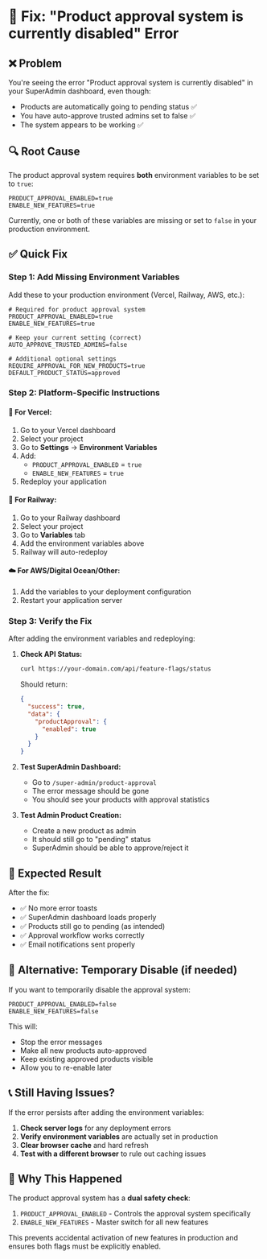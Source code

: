 # 🔧 Fix: "Product approval system is currently disabled" Error

## ❌ **Problem**
You're seeing the error "Product approval system is currently disabled" in your SuperAdmin dashboard, even though:
- Products are automatically going to pending status ✅
- You have auto-approve trusted admins set to false ✅
- The system appears to be working ✅

## 🔍 **Root Cause**
The product approval system requires **both** environment variables to be set to `true`:

```env
PRODUCT_APPROVAL_ENABLED=true
ENABLE_NEW_FEATURES=true
```

Currently, one or both of these variables are missing or set to `false` in your production environment.

## ✅ **Quick Fix**

### **Step 1: Add Missing Environment Variables**

Add these to your production environment (Vercel, Railway, AWS, etc.):

```env
# Required for product approval system
PRODUCT_APPROVAL_ENABLED=true
ENABLE_NEW_FEATURES=true

# Keep your current setting (correct)
AUTO_APPROVE_TRUSTED_ADMINS=false

# Additional optional settings
REQUIRE_APPROVAL_FOR_NEW_PRODUCTS=true
DEFAULT_PRODUCT_STATUS=approved
```

### **Step 2: Platform-Specific Instructions**

#### **🚀 For Vercel:**
1. Go to your Vercel dashboard
2. Select your project
3. Go to **Settings** → **Environment Variables**
4. Add:
   - `PRODUCT_APPROVAL_ENABLED` = `true`
   - `ENABLE_NEW_FEATURES` = `true`
5. Redeploy your application

#### **🚄 For Railway:**
1. Go to your Railway dashboard
2. Select your project
3. Go to **Variables** tab
4. Add the environment variables above
5. Railway will auto-redeploy

#### **☁️ For AWS/Digital Ocean/Other:**
1. Add the variables to your deployment configuration
2. Restart your application server

### **Step 3: Verify the Fix**

After adding the environment variables and redeploying:

1. **Check API Status:**
   ```bash
   curl https://your-domain.com/api/feature-flags/status
   ```
   
   Should return:
   ```json
   {
     "success": true,
     "data": {
       "productApproval": {
         "enabled": true
       }
     }
   }
   ```

2. **Test SuperAdmin Dashboard:**
   - Go to `/super-admin/product-approval`
   - The error message should be gone
   - You should see your products with approval statistics

3. **Test Admin Product Creation:**
   - Create a new product as admin
   - It should still go to "pending" status
   - SuperAdmin should be able to approve/reject it

## 🎯 **Expected Result**

After the fix:
- ✅ No more error toasts
- ✅ SuperAdmin dashboard loads properly
- ✅ Products still go to pending (as intended)
- ✅ Approval workflow works correctly
- ✅ Email notifications sent properly

## 🔄 **Alternative: Temporary Disable (if needed)**

If you want to temporarily disable the approval system:

```env
PRODUCT_APPROVAL_ENABLED=false
ENABLE_NEW_FEATURES=false
```

This will:
- Stop the error messages
- Make all new products auto-approved
- Keep existing approved products visible
- Allow you to re-enable later

## 📞 **Still Having Issues?**

If the error persists after adding the environment variables:

1. **Check server logs** for any deployment errors
2. **Verify environment variables** are actually set in production
3. **Clear browser cache** and hard refresh
4. **Test with a different browser** to rule out caching issues

## 🚀 **Why This Happened**

The product approval system has a **dual safety check**:
1. `PRODUCT_APPROVAL_ENABLED` - Controls the approval system specifically
2. `ENABLE_NEW_FEATURES` - Master switch for all new features

This prevents accidental activation of new features in production and ensures both flags must be explicitly enabled. 